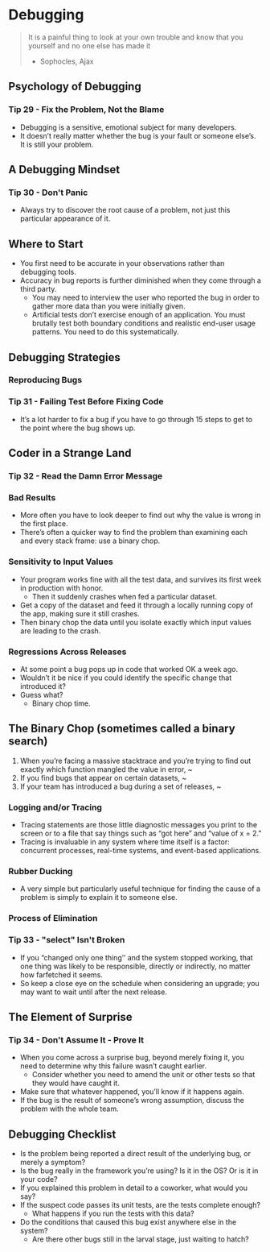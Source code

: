 # Debugging

> It is a painful thing to look at your own trouble and know that you yourself and no one else has made it
> - Sophocles, Ajax

## Psychology of Debugging
### Tip 29 - Fix the Problem, Not the Blame
- Debugging is a sensitive, emotional subject for many developers.
- It doesn’t really matter whether the bug is your fault or someone else’s. It is still your problem.

## A Debugging Mindset
### Tip 30 - Don't Panic
- Always try to discover the root cause of a problem, not just this particular appearance of it.

## Where to Start
- You first need to be accurate in your observations rather than debugging tools.
- Accuracy in bug reports is further diminished when they come through a third party.
  - You may need to interview the user who reported the bug in order to gather more data than you were initially given.
  - Artificial tests don’t exercise enough of an application. You must brutally test both boundary conditions and realistic end-user usage patterns. You need to do this systematically.

## Debugging Strategies
### Reproducing Bugs
### Tip 31 - Failing Test Before Fixing Code
-  It’s a lot harder to fix a bug if you have to go through 15 steps to get to the point where the bug shows up.

## Coder in a Strange Land
### Tip 32 - Read the Damn Error Message
### Bad Results
- More often you have to look deeper to find out why the value is wrong in the first place.
- There’s often a quicker way to find the problem than examining each and every stack frame: use a binary chop.
### Sensitivity to Input Values
- Your program works fine with all the test data, and survives its first week in production with honor. 
  - Then it suddenly crashes when fed a particular dataset.
- Get a copy of the dataset and feed it through a locally running copy of the app, making sure it still crashes. 
- Then binary chop the data until you isolate exactly which input values are leading to the crash.

### Regressions Across Releases
- At some point a bug pops up in code that worked OK a week ago. 
- Wouldn’t it be nice if you could identify the specific change that introduced it? 
- Guess what? 
  - Binary chop time.

## The Binary Chop (sometimes called a binary search)
1. When you’re facing a massive stacktrace and you’re trying to find out exactly which function mangled the value in error, ~
2. If you find bugs that appear on certain datasets, ~
3. If your team has introduced a bug during a set of releases, ~

### Logging and/or Tracing
- Tracing statements are those little diagnostic messages you print to the screen or to a file that say things such as “got here” and “value of x = 2.”
- Tracing is invaluable in any system where time itself is a factor: concurrent processes, real-time systems, and event-based applications.

### Rubber Ducking
- A very simple but particularly useful technique for finding the cause of a problem is simply to explain it to someone else.

### Process of Elimination
### Tip 33 - "select" Isn't Broken
- If you “changed only one thing’’ and the system stopped working, that one thing was likely to be responsible, directly or indirectly, no matter how farfetched it seems.
- So keep a close eye on the schedule when considering an upgrade; you may want to wait until after the next release.

## The Element of Surprise
### Tip 34 - Don't Assume It - Prove It
- When you come across a surprise bug, beyond merely fixing it, you need to determine why this failure wasn’t caught earlier. 
  - Consider whether you need to amend the unit or other tests so that they would have caught it.
- Make sure that whatever happened, you’ll know if it happens again.
- If the bug is the result of someone’s wrong assumption, discuss the problem with the whole team.

## Debugging Checklist
- Is the problem being reported a direct result of the underlying bug, or merely a symptom? 
- Is the bug really in the framework you’re using? Is it in the OS? Or is it in your code? 
- If you explained this problem in detail to a coworker, what would you say? 
- If the suspect code passes its unit tests, are the tests complete enough? 
  - What happens if you run the tests with this data? 
- Do the conditions that caused this bug exist anywhere else in the system? 
  - Are there other bugs still in the larval stage, just waiting to hatch?



